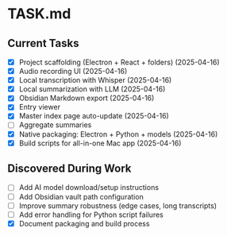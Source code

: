 # TASK.md

## Current Tasks
- [x] Project scaffolding (Electron + React + folders) (2025-04-16)
- [x] Audio recording UI (2025-04-16)
- [x] Local transcription with Whisper (2025-04-16)
- [x] Local summarization with LLM (2025-04-16)
- [x] Obsidian Markdown export (2025-04-16)
- [x] Entry viewer
- [x] Master index page auto-update (2025-04-16)
- [ ] Aggregate summaries
- [x] Native packaging: Electron + Python + models (2025-04-16)
- [x] Build scripts for all-in-one Mac app (2025-04-16)

## Discovered During Work
- [ ] Add AI model download/setup instructions
- [ ] Add Obsidian vault path configuration
- [ ] Improve summary robustness (edge cases, long transcripts)
- [ ] Add error handling for Python script failures
- [x] Document packaging and build process
